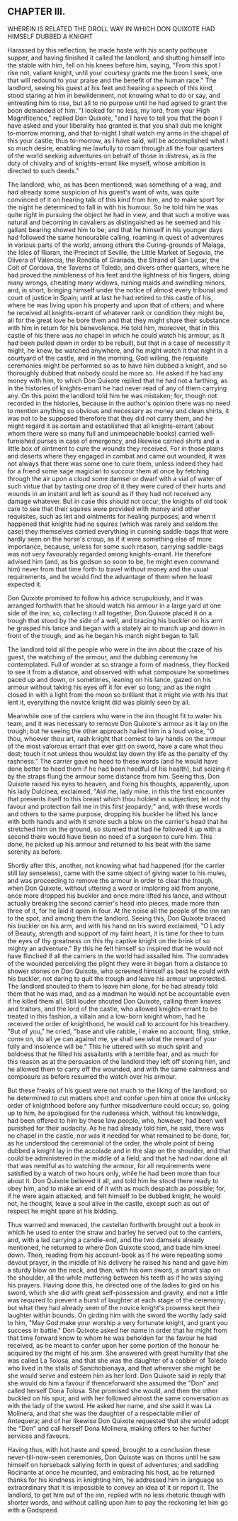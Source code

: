 ## CHAPTER III.

WHEREIN IS RELATED THE DROLL WAY IN WHICH DON QUIXOTE HAD HIMSELF DUBBED
A KNIGHT


Harassed by this reflection, he made haste with his scanty pothouse
supper, and having finished it called the landlord, and shutting himself
into the stable with him, fell on his knees before him, saying, "From
this spot I rise not, valiant knight, until your courtesy grants me the
boon I seek, one that will redound to your praise and the benefit of the
human race." The landlord, seeing his guest at his feet and hearing a
speech of this kind, stood staring at him in bewilderment, not knowing
what to do or say, and entreating him to rise, but all to no purpose
until he had agreed to grant the boon demanded of him. "I looked for no
less, my lord, from your High Magnificence," replied Don Quixote, "and I
have to tell you that the boon I have asked and your liberality has
granted is that you shall dub me knight to-morrow morning, and that
to-night I shall watch my arms in the chapel of this your castle; thus
to-morrow, as I have said, will be accomplished what I so much desire,
enabling me lawfully to roam through all the four quarters of the world
seeking adventures on behalf of those in distress, as is the duty of
chivalry and of knights-errant like myself, whose ambition is directed to
such deeds."

The landlord, who, as has been mentioned, was something of a wag, and had
already some suspicion of his guest's want of wits, was quite convinced
of it on hearing talk of this kind from him, and to make sport for the
night he determined to fall in with his humour. So he told him he was
quite right in pursuing the object he had in view, and that such a motive
was natural and becoming in cavaliers as distinguished as he seemed and
his gallant bearing showed him to be; and that he himself in his younger
days had followed the same honourable calling, roaming in quest of
adventures in various parts of the world, among others the Curing-grounds
of Malaga, the Isles of Riaran, the Precinct of Seville, the Little
Market of Segovia, the Olivera of Valencia, the Rondilla of Granada, the
Strand of San Lucar, the Colt of Cordova, the Taverns of Toledo, and
divers other quarters, where he had proved the nimbleness of his feet and
the lightness of his fingers, doing many wrongs, cheating many widows,
ruining maids and swindling minors, and, in short, bringing himself under
the notice of almost every tribunal and court of justice in Spain; until
at last he had retired to this castle of his, where he was living upon
his property and upon that of others; and where he received all
knights-errant of whatever rank or condition they might be, all for the
great love he bore them and that they might share their substance with
him in return for his benevolence. He told him, moreover, that in this
castle of his there was no chapel in which he could watch his armour, as
it had been pulled down in order to be rebuilt, but that in a case of
necessity it might, he knew, be watched anywhere, and he might watch it
that night in a courtyard of the castle, and in the morning, God willing,
the requisite ceremonies might be performed so as to have him dubbed a
knight, and so thoroughly dubbed that nobody could be more so. He asked
if he had any money with him, to which Don Quixote replied that he had
not a farthing, as in the histories of knights-errant he had never read
of any of them carrying any. On this point the landlord told him he was
mistaken; for, though not recorded in the histories, because in the
author's opinion there was no need to mention anything so obvious and
necessary as money and clean shirts, it was not to be supposed therefore
that they did not carry them, and he might regard it as certain and
established that all knights-errant (about whom there were so many full
and unimpeachable books) carried well-furnished purses in case of
emergency, and likewise carried shirts and a little box of ointment to
cure the wounds they received. For in those plains and deserts where they
engaged in combat and came out wounded, it was not always that there was
some one to cure them, unless indeed they had for a friend some sage
magician to succour them at once by fetching through the air upon a cloud
some damsel or dwarf with a vial of water of such virtue that by tasting
one drop of it they were cured of their hurts and wounds in an instant
and left as sound as if they had not received any damage whatever. But in
case this should not occur, the knights of old took care to see that
their squires were provided with money and other requisites, such as lint
and ointments for healing purposes; and when it happened that knights had
no squires (which was rarely and seldom the case) they themselves carried
everything in cunning saddle-bags that were hardly seen on the horse's
croup, as if it were something else of more importance, because, unless
for some such reason, carrying saddle-bags was not very favourably
regarded among knights-errant. He therefore advised him (and, as his
godson so soon to be, he might even command him) never from that time
forth to travel without money and the usual requirements, and he would
find the advantage of them when he least expected it.

Don Quixote promised to follow his advice scrupulously, and it was
arranged forthwith that he should watch his armour in a large yard at one
side of the inn; so, collecting it all together, Don Quixote placed it on
a trough that stood by the side of a well, and bracing his buckler on his
arm he grasped his lance and began with a stately air to march up and
down in front of the trough, and as he began his march night began to
fall.

The landlord told all the people who were in the inn about the craze of
his guest, the watching of the armour, and the dubbing ceremony he
contemplated. Full of wonder at so strange a form of madness, they
flocked to see it from a distance, and observed with what composure he
sometimes paced up and down, or sometimes, leaning on his lance, gazed on
his armour without taking his eyes off it for ever so long; and as the
night closed in with a light from the moon so brilliant that it might vie
with his that lent it, everything the novice knight did was plainly seen
by all.

Meanwhile one of the carriers who were in the inn thought fit to water
his team, and it was necessary to remove Don Quixote's armour as it lay
on the trough; but he seeing the other approach hailed him in a loud
voice, "O thou, whoever thou art, rash knight that comest to lay hands on
the armour of the most valorous errant that ever girt on sword, have a
care what thou dost; touch it not unless thou wouldst lay down thy life
as the penalty of thy rashness." The carrier gave no heed to these words
(and he would have done better to heed them if he had been heedful of his
health), but seizing it by the straps flung the armour some distance from
him. Seeing this, Don Quixote raised his eyes to heaven, and fixing his
thoughts, apparently, upon his lady Dulcinea, exclaimed, "Aid me, lady
mine, in this the first encounter that presents itself to this breast
which thou holdest in subjection; let not thy favour and protection fail
me in this first jeopardy;" and, with these words and others to the same
purpose, dropping his buckler he lifted his lance with both hands and
with it smote such a blow on the carrier's head that he stretched him on
the ground, so stunned that had he followed it up with a second there
would have been no need of a surgeon to cure him. This done, he picked up
his armour and returned to his beat with the same serenity as before.




Shortly after this, another, not knowing what had happened (for the
carrier still lay senseless), came with the same object of giving water
to his mules, and was proceeding to remove the armour in order to clear
the trough, when Don Quixote, without uttering a word or imploring aid
from anyone, once more dropped his buckler and once more lifted his
lance, and without actually breaking the second carrier's head into
pieces, made more than three of it, for he laid it open in four. At the
noise all the people of the inn ran to the spot, and among them the
landlord. Seeing this, Don Quixote braced his buckler on his arm, and
with his hand on his sword exclaimed, "O Lady of Beauty, strength and
support of my faint heart, it is time for thee to turn the eyes of thy
greatness on this thy captive knight on the brink of so mighty an
adventure." By this he felt himself so inspired that he would not have
flinched if all the carriers in the world had assailed him. The comrades
of the wounded perceiving the plight they were in began from a distance
to shower stones on Don Quixote, who screened himself as best he could
with his buckler, not daring to quit the trough and leave his armour
unprotected. The landlord shouted to them to leave him alone, for he had
already told them that he was mad, and as a madman he would not be
accountable even if he killed them all. Still louder shouted Don Quixote,
calling them knaves and traitors, and the lord of the castle, who allowed
knights-errant to be treated in this fashion, a villain and a low-born
knight whom, had he received the order of knighthood, he would call to
account for his treachery. "But of you," he cried, "base and vile rabble,
I make no account; fling, strike, come on, do all ye can against me, ye
shall see what the reward of your folly and insolence will be." This he
uttered with so much spirit and boldness that he filled his assailants
with a terrible fear, and as much for this reason as at the persuasion of
the landlord they left off stoning him, and he allowed them to carry off
the wounded, and with the same calmness and composure as before resumed
the watch over his armour.

But these freaks of his guest were not much to the liking of the
landlord, so he determined to cut matters short and confer upon him at
once the unlucky order of knighthood before any further misadventure
could occur; so, going up to him, he apologised for the rudeness which,
without his knowledge, had been offered to him by these low people, who,
however, had been well punished for their audacity. As he had already
told him, he said, there was no chapel in the castle, nor was it needed
for what remained to be done, for, as he understood the ceremonial of the
order, the whole point of being dubbed a knight lay in the accolade and
in the slap on the shoulder, and that could be administered in the middle
of a field; and that he had now done all that was needful as to watching
the armour, for all requirements were satisfied by a watch of two hours
only, while he had been more than four about it. Don Quixote believed it
all, and told him he stood there ready to obey him, and to make an end of
it with as much despatch as possible; for, if he were again attacked, and
felt himself to be dubbed knight, he would not, he thought, leave a soul
alive in the castle, except such as out of respect he might spare at his
bidding.

Thus warned and menaced, the castellan forthwith brought out a book in
which he used to enter the straw and barley he served out to the
carriers, and, with a lad carrying a candle-end, and the two damsels
already mentioned, he returned to where Don Quixote stood, and bade him
kneel down. Then, reading from his account-book as if he were repeating
some devout prayer, in the middle of his delivery he raised his hand and
gave him a sturdy blow on the neck, and then, with his own sword, a smart
slap on the shoulder, all the while muttering between his teeth as if he
was saying his prayers. Having done this, he directed one of the ladies
to gird on his sword, which she did with great self-possession and
gravity, and not a little was required to prevent a burst of laughter at
each stage of the ceremony; but what they had already seen of the novice
knight's prowess kept their laughter within bounds. On girding him with
the sword the worthy lady said to him, "May God make your worship a very
fortunate knight, and grant you success in battle." Don Quixote asked her
name in order that he might from that time forward know to whom he was
beholden for the favour he had received, as he meant to confer upon her
some portion of the honour he acquired by the might of his arm. She
answered with great humility that she was called La Tolosa, and that she
was the daughter of a cobbler of Toledo who lived in the stalls of
Sanchobienaya, and that wherever she might be she would serve and esteem
him as her lord. Don Quixote said in reply that she would do him a favour
if thenceforward she assumed the "Don" and called herself Dona Tolosa.
She promised she would, and then the other buckled on his spur, and with
her followed almost the same conversation as with the lady of the sword.
He asked her name, and she said it was La Molinera, and that she was the
daughter of a respectable miller of Antequera; and of her likewise Don
Quixote requested that she would adopt the "Don" and call herself Dona
Molinera, making offers to her further services and favours.

Having thus, with hot haste and speed, brought to a conclusion these
never-till-now-seen ceremonies, Don Quixote was on thorns until he saw
himself on horseback sallying forth in quest of adventures; and saddling
Rocinante at once he mounted, and embracing his host, as he returned
thanks for his kindness in knighting him, he addressed him in language so
extraordinary that it is impossible to convey an idea of it or report it.
The landlord, to get him out of the inn, replied with no less rhetoric
though with shorter words, and without calling upon him to pay the
reckoning let him go with a Godspeed.




